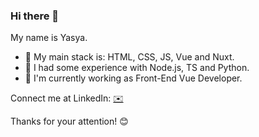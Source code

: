 ### Hi there 👋

My name is Yasya. 

- :notebook: My main stack is: HTML, CSS, JS, Vue and Nuxt. 
- 🌱 I had some experience with Node.js, TS and Python.
- :office: I'm currently working as Front-End Vue Developer.

Connect me at LinkedIn: [:envelope:](https://www.linkedin.com/in/yasya-kalyta/)

Thanks for your attention! :blush: 
